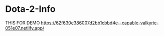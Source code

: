 # Dota-2-Info

 THIS FOR DEMO https://62f630e386007d2bb1cbbd4e--capable-valkyrie-051e07.netlify.app/ 

